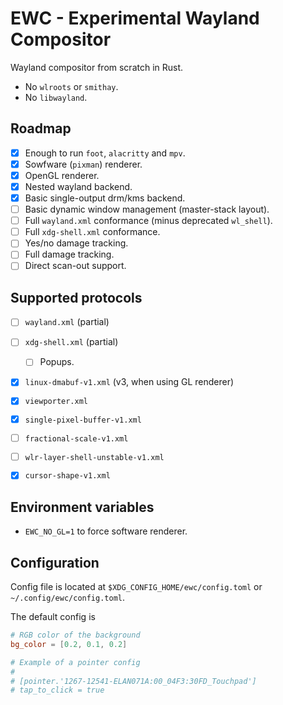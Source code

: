 # EWC - Experimental Wayland Compositor

Wayland compositor from scratch in Rust.

- No `wlroots` or `smithay`.
- No `libwayland`.

## Roadmap

- [x] Enough to run `foot`, `alacritty` and `mpv`.
- [x] Sowfware (`pixman`) renderer.
- [x] OpenGL renderer.
- [x] Nested wayland backend.
- [x] Basic single-output drm/kms backend.
- [ ] Basic dynamic window management (master-stack layout).
- [ ] Full `wayland.xml` conformance (minus deprecated `wl_shell`).
- [ ] Full `xdg-shell.xml` conformance.
- [ ] Yes/no damage tracking.
- [ ] Full damage tracking.
- [ ] Direct scan-out support.

## Supported protocols

- [ ] `wayland.xml` (partial)
- [ ] `xdg-shell.xml` (partial)
    - [ ] Popups.
- [x] `linux-dmabuf-v1.xml` (v3, when using GL renderer)
- [x] `viewporter.xml`
- [x] `single-pixel-buffer-v1.xml`
- [ ] `fractional-scale-v1.xml`
- [ ] `wlr-layer-shell-unstable-v1.xml`
- [x] `cursor-shape-v1.xml`


## Environment variables

- `EWC_NO_GL=1` to force software renderer.

## Configuration

Config file is located at `$XDG_CONFIG_HOME/ewc/config.toml` or `~/.config/ewc/config.toml`.

The default config is

```toml
# RGB color of the background
bg_color = [0.2, 0.1, 0.2]

# Example of a pointer config
#
# [pointer.'1267-12541-ELAN071A:00_04F3:30FD_Touchpad']
# tap_to_click = true
```
